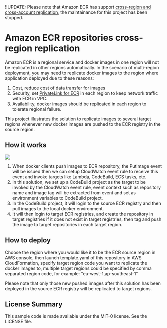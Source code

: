 !!UPDATE: Please note that Amazon ECR has support [cross-region and cross-account replication](https://aws.amazon.com/about-aws/whats-new/2020/12/amazon-ecr-announces-cross-region-replication-of-images/), the maintainance for this project has been stopped.

# Amazon ECR repositories cross-region replication
Amazon ECR is a regional service and docker images in one region will not be replicated in other regions automatically. In the scenario of multi-region deployment, you may need to replicate docker images to the region where application deployed due to these reasons:
1. Cost, reduce cost of data transfer for images
2. Security, set [PrivateLink for ECR](https://aws.amazon.com/about-aws/whats-new/2019/01/aws-fargate--amazon-ecs--and-amazon-ecr-now-have-support-for-aws/) in each region to keep network traffic with ECR in VPC.
3. Availability, docker images should be replicated in each region to tolerate regional failure.

This project illustrates the solution to replicate images to several target regions whenever new docker images are pushed to the ECR registry in the source region.

## How it works

![](./ecr-replication.png)

1. When docker clients push images to ECR repository, the PutImage event will be issued then we can setup CloudWatch event rule to receive this event and invoke targets like Lambda, CodeBuild, ECS tasks, etc.
2. In this solution, we set up a CodeBuild project as the target to be invoked by the CloudWatch event rule, event context such as repository name and image tag will be extracted from event and set as environment variables to CodeBuild project.
3. In the CodeBuild project, it will login to the source ECR registry and then pull images to the local docker environment.
4. It will then login to target ECR registries, and create the repository in target registries if it does not exist in target registries, then tag and push the image to target repositories in each target region.


## How to deploy
Choose the region where you would like it to be the ECR source region in AWS console, then launch template.yaml of this repository in AWS CloudFormation, specify target region code you want to replicate the docker images to, multiple target regions could be specified by comma separated region code, for example: "eu-west-1,ap-southeast-1"

Please note that only those new pushed images after this solution has been deployed in the source ECR registry will be replicated to target regions.

## License Summary

This sample code is made available under the MIT-0 license. See the LICENSE file.
